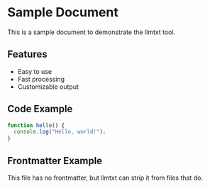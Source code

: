 # Sample Document

This is a sample document to demonstrate the llmtxt tool.

## Features

- Easy to use
- Fast processing
- Customizable output

## Code Example

```javascript
function hello() {
  console.log("Hello, world!");
}
```

## Frontmatter Example

This file has no frontmatter, but llmtxt can strip it from files that do. 